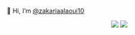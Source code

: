  👋 Hi, I’m  <a href="https://www.instagram.com/zakarialaoui10/">@zakariaalaoui10</a>   
 <p align="center"><img src="https://github-readme-stats.vercel.app/api/top-langs/?username=zakarialaoui10&theme=tokyonight"/>
 <img src="https://github-readme-stats.vercel.app/api?username=zakarialaoui10&hide=contribs,prs&theme=tokyonight"/>
</p>
